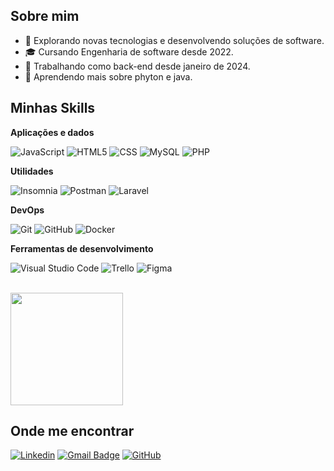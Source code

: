 
## Sobre mim

- 🤔 Explorando novas tecnologias e desenvolvendo soluções de software.
- 🎓 Cursando Engenharia de software desde 2022.
- 💼 Trabalhando como back-end desde janeiro de 2024.
- 🌱 Aprendendo mais sobre phyton e java.

## Minhas Skills

**Aplicações e dados**

![JavaScript](https://img.shields.io/badge/-JavaScript-333333?style=flat&logo=javascript)
![HTML5](https://img.shields.io/badge/-HTML5-333333?style=flat&logo=HTML5)
![CSS](https://img.shields.io/badge/-CSS-333333?style=flat&logo=CSS3&logoColor=1572B6)
![MySQL](https://img.shields.io/badge/-MySQL-333333?style=flat&logo=mysql)
![PHP](https://img.shields.io/badge/-PHP-333333?style=flat&logo=php)

**Utilidades**

![Insomnia](https://img.shields.io/badge/-Insomnia-333333?style=flat&logo=insomnia)
![Postman](https://img.shields.io/badge/-Postman-333333?style=flat&logo=postman)
![Laravel](https://img.shields.io/badge/-Laravel-333333?style=flat&logo=laravel)

**DevOps**

![Git](https://img.shields.io/badge/-Git-333333?style=flat&logo=git)
![GitHub](https://img.shields.io/badge/-GitHub-333333?style=flat&logo=github)
![Docker](https://img.shields.io/badge/-Docker-333333?style=flat&logo=docker)

**Ferramentas de desenvolvimento**

![Visual Studio Code](https://img.shields.io/badge/-Visual%20Studio%20Code-333333?style=flat&logo=visual-studio-code&logoColor=007ACC)
![Trello](https://img.shields.io/badge/-Trello-333333?style=flat&logo=trello&logoColor=007ACC)
![Figma](https://img.shields.io/badge/-Figma-333333?style=flat&logo=figma&logoColor=007ACC)

<br/>

<a href="https://github.com/DouglasHaber" title="Perfil do Douglas">
  <img height="180em" src="https://github-readme-stats.vercel.app/api?username=douglashaber&theme=dracula&show_icons=true" />
</a>

## Onde me encontrar

[![Linkedin](https://img.shields.io/badge/-DouglasHaber-blue?style=flat-square&logo=Linkedin&logoColor=white&link=LINK-DO-SEU-LINKEDIN)](https://www.linkedin.com/in/douglas-h-518917246/)
[![Gmail Badge](https://img.shields.io/badge/-douglashaber10@hotmail.com-006bed?style=flat-square&logo=Gmail&logoColor=white&link=mailto:SEU-EMAIL)](douglashaber10@hotmail.com)
[![GitHub](https://img.shields.io/github/followers/douglashaber?label=follow&style=social)](https://github.com/DouglasHaber)
